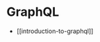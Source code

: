 # GraphQL

- [[introduction-to-graphql]]

[//begin]: # "Autogenerated link references for markdown compatibility"

[//end]: # "Autogenerated link references"
